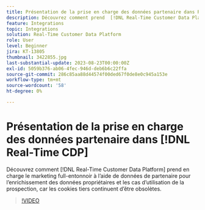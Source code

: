 ```yaml
---
title: Présentation de la prise en charge des données partenaire dans Real-Time CDP
description: Découvrez comment prend  [!DNL Real-Time Customer Data Platform]  charge le marketing full-entonnoir à l’aide des données de partenaire pour l’enrichissement des données propriétaires et les cas d’utilisation de la prospection, car les cookies tiers continuent d’être obsolètes. 
feature: Integrations
topic: Integrations
solution: Real-Time Customer Data Platform
role: User
level: Beginner
jira: KT-13805
thumbnail: 3422855.jpg
last-substantial-update: 2023-08-23T00:00:00Z
exl-id: 5059b376-ab06-4fec-946d-deb6b6c22ffa
source-git-commit: 286c85aa88d44574f00ded67f0de8e0c945a153e
workflow-type: tm+mt
source-wordcount: '58'
ht-degree: 0%

---
```


# Présentation de la prise en charge des données partenaire dans [!DNL Real-Time CDP]

Découvrez comment [!DNL Real-Time Customer Data Platform] prend en charge le marketing full-entonnoir à l’aide de données de partenaire pour l’enrichissement des données propriétaires et les cas d’utilisation de la prospection, car les cookies tiers continuent d’être obsolètes. 

>[!VIDEO](https://video.tv.adobe.com/v/3422855/?learn=on&enablevpops)
